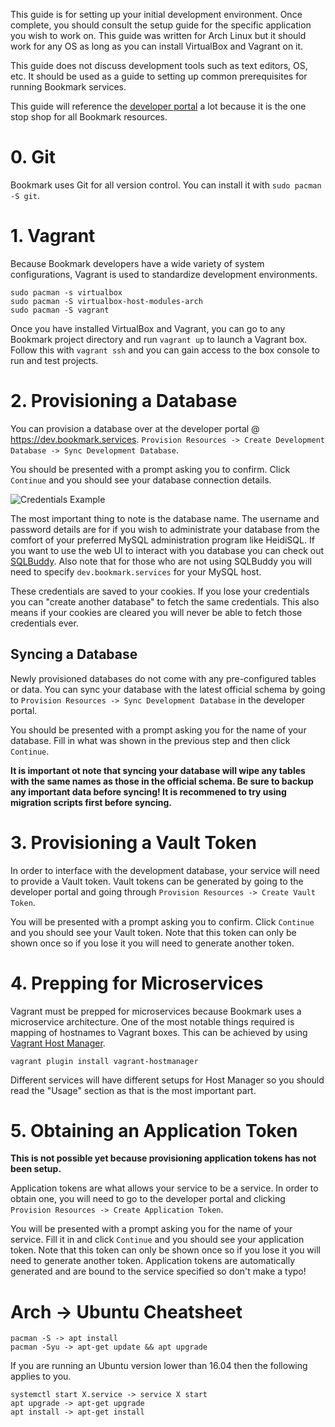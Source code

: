 <!-- TITLE: Developer Environment Setup -->

This guide is for setting up your initial development environment. Once complete, you should consult the setup guide for the specific application you wish to work on. This guide was written for Arch Linux but it should work for any OS as long as you can install VirtualBox and Vagrant on it.

This guide does not discuss development tools such as text editors, OS, etc. It should be used as a guide to setting up common prerequisites for running Bookmark services.

This guide will reference the [developer portal](http://i.imgur.com/AzyAQpX.png) a lot because it is the one stop shop for all Bookmark resources.
# 0. Git
Bookmark uses Git for all version control. You can install it with `sudo pacman -S git`.
# 1. Vagrant
Because Bookmark developers have a wide variety of system configurations, Vagrant is used to standardize development environments.
```
sudo pacman -s virtualbox
sudo pacman -S virtualbox-host-modules-arch
sudo pacman -S vagrant
```
Once you have installed VirtualBox and Vagrant, you can go to any Bookmark project directory and run `vagrant up` to launch a Vagrant box. Follow this with `vagrant ssh` and you can gain access to the box console to run and test projects.
# 2. Provisioning a Database
You can provision a database over at the developer portal @ https://dev.bookmark.services. `Provision Resources -> Create Development Database -> Sync Development Database`.

You should be presented with a prompt asking you to confirm. Click `Continue` and you should see your database connection details.

![Credentials Example](http://i.imgur.com/AzyAQpX.png)

The most important thing to note is the database name. The username and password details are for if you wish to administrate your database from the comfort of your preferred MySQL administration program like HeidiSQL. If you want to use the web UI to interact with you database you can check out [SQLBuddy](https://wiki.dev.bookmark.services/development/sqlbuddy). Also note that for those who are not using SQLBuddy you will need to specify `dev.bookmark.services` for your MySQL host.

These credentials are saved to your cookies. If you lose your credentials you can "create another database" to fetch the same credentials. This also means if your cookies are cleared you will never be able to fetch those credentials ever.
## Syncing a Database
Newly provisioned databases do not come with any pre-configured tables or data. You can sync your database with the latest official schema by going to `Provision Resources -> Sync Development Database` in the developer portal.

You should be presented with a prompt asking you for the name of your database. Fill in what was shown in the previous step and then click `Continue`.

**It is important ot note that syncing your database will wipe any tables with the same names as those in the official schema. Be sure to backup any important data before syncing! It is recommened to try using migration scripts first before syncing.**

# 3. Provisioning a Vault Token
In order to interface with the development database, your service will need to provide a Vault token. Vault tokens can be generated by going to the developer portal and going through `Provision Resources -> Create Vault Token`.

You will be presented with a prompt asking you to confirm. Click `Continue` and you should see your Vault token. Note that this token can only be shown once so if you lose it you will need to generate another token.

# 4. Prepping for Microservices
Vagrant must be prepped for microservices because Bookmark uses a microservice architecture. One of the most notable things required is mapping of hostnames to Vagrant boxes. This can be achieved by using [Vagrant Host Manager](https://github.com/devopsgroup-io/vagrant-hostmanager).
```
vagrant plugin install vagrant-hostmanager
```
Different services will have different setups for Host Manager so you should read the "Usage" section as that is the most important part.

# 5. Obtaining an Application Token
**This is not possible yet because provisioning application tokens has not been setup.**

Application tokens are what allows your service to be a service. In order to obtain one, you will need to go to the developer portal and clicking `Provision Resources -> Create Application Token`.

You will be presented with a prompt asking you for the name of your service. Fill it in and click `Continue` and you should see your application token. Note that this token can only be shown once so if you lose it you will need to generate another token. Application tokens are automatically generated and are bound to the service specified so don't make a typo!
# Arch -> Ubuntu Cheatsheet
```
pacman -S -> apt install
pacman -Syu -> apt-get update && apt upgrade
```

If you are running an Ubuntu version lower than 16.04 then the following applies to you.

```
systemctl start X.service -> service X start
apt upgrade -> apt-get upgrade
apt install -> apt-get install
```